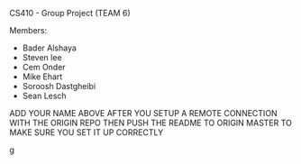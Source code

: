 CS410 - Group Project (TEAM 6)

Members:
- Bader Alshaya
- Steven lee
- Cem Onder
- Mike Ehart
- Soroosh Dastgheibi
- Sean Lesch

ADD YOUR NAME ABOVE AFTER YOU SETUP A REMOTE CONNECTION WITH THE ORIGIN REPO
THEN PUSH THE README TO ORIGIN MASTER TO MAKE SURE YOU SET IT UP CORRECTLY

g
